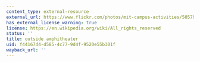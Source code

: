 ```yaml
---
content_type: external-resource
external_url: https://www.flickr.com/photos/mit-campus-activities/5057957004
has_external_license_warning: true
license: https://en.wikipedia.org/wiki/All_rights_reserved
status: ''
title: outside amphitheater
uid: f44167d4-d585-4c77-9d4f-9520e55b301f
wayback_url: ''
---
```

